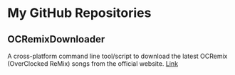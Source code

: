 # My GitHub Repositories

## OCRemixDownloader

A cross-platform command line tool/script to download the latest OCRemix (OverClocked ReMix) songs from the official website.
[Link](https://ramis84.github.io/OCRemixDownloader/)
